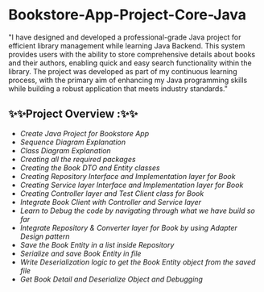 # Bookstore-App-Project-Core-Java
"I have designed and developed a professional-grade Java project for efficient library management while learning Java Backend. This system provides users with the ability to store comprehensive details about books and their authors, enabling quick and easy search functionality within the library. The project was developed as part of my continuous learning process, with the primary aim of enhancing my Java programming skills while building a robust application that meets industry standards."

## ✨✨Project Overview :✨✨
- *Create Java Project for Bookstore App*
- *Sequence Diagram Explanation*
- *Class Diagram Explanation*
- *Creating all the required packages*
- *Creating the Book DTO and Entity classes*
- *Creating Repository Interface and Implementation layer for Book*
- *Creating Service layer Interface and Implementation layer for Book*
- *Creating Controller layer and Test Client class for Book*
- *Integrate Book Client with Controller and Service layer*
- *Learn to Debug the code by navigating through what we have build so far*
- *Integrate Repository & Converter layer for Book by using Adapter Design pattern*
- *Save the Book Entity in a list inside Repository*
- *Serialize and save Book Entity in file*
- *Write Deserialization logic to get the Book Entity object from the saved file*
- *Get Book Detail and Deserialize Object and Debugging*
